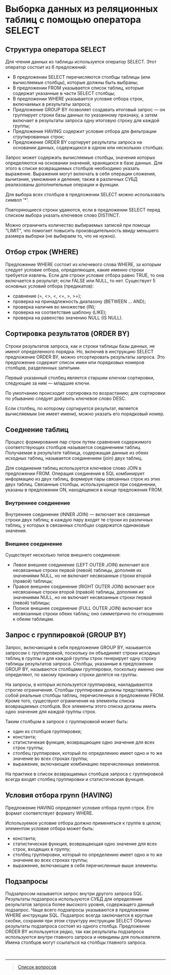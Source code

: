 # Выборка данных из реляционных таблиц с помощью оператора SELECT

## Структура оператора SELECT

Для чтения данных из таблицы используется оператор SELECT. Этот оператор состоит из 6 предложений:

* В предложении SELECT перечисляются столбцы таблицы (или вычисляемые столбцы), которые должны быть выбраны;
* В предложении FROM указывается список таблиц, которые содержат указанные в части SELECT столбцы;
* В предложении WHERE указывается условие отбора строк, включаемых в результаты запроса;
* Предложение GROUP BY позволяет создавать итоговый запрос —  он группирует строки базы данных по указанному признаку, а затем включает в результаты запроса одну итоговую строку для каждой группы;
* Предложение HAVING содержит условие отбора для фильтрации сгрупированных строк;
* Предложение ORDER BY сортирует результаты запроса на основании данных, содержщихся в одном или нескольких столбцах.  

Зaпpoc может содержать вычисляемые столбцы, значения которых
определяются на основании значений, хранящихся в базе данных. Для этого в списке возвращаемых столбцов необходимо указать выражение. Выражения могут включать в себя операции сложения, вычитания, умножения и деления; также в различных СУБД реализованы дополнительные операции и функции.

Для выбора всех столбцов в предложении SELECT можно использовать символ '*'.

Повторяющиеся строки удаяются, если в предложении SELECT перед списком выбора указать ключевое слово DISTINCT.

Можно ограничить количество выбираемых записей при помощи "LIMIT", что помогает повысить производительность ввиду меньшего размера выборки (не выбираем то, что не нужно). 

## Отбор строк (WHERE)

Предложение WHERE состоит из ключевого слова WHERE, за которым следует условие отбора, определяющее, какие именно строки требуется извлечь. Если для строки условие отбора равно TRUE, то она включается в результат; если FALSE или NULL, то нет. Существует 5 основных условий отбора (предикатов):

* сравнение (=, <>, <, <=, >, >=);
* проверка на принадлежность диапазону (BETWEEN ... AND);
* проверка наличия во множестве (IN);
* проверка на соответствие шаблону (LIKE);
* проверка на равенство значению NULL (IS NULL).

## Сортировка результатов (ORDER BY)

Строки результатов запроса, как и строки таблицы базы данных, не имеют определенного порядка. Но, включив в инструкцию SELECT предложение ORDER ВУ, можно отсортировать результаты запроса. Это предложение содержит список имен или порядковых номеров столбцов, разделенных запятыми.

Первый указанный столбец является старшим ключом сортировки, следующие за ним — младшие ключи. 

По умолчанию происходит сортировка по возрастанию; для сортировки по убыванию следует добавить ключевое слово DESC.

Если столбец, по которому сортируется результат, является вычисляемым (не имеет имени), можно указать его порядковый номер.

## Соеднение таблиц

Процесс формирования пар строк путем сравнения содержимого соответствующих столбцов называется соединением таблиц. Получаемая в результате таблица, содержащая данные из обеих исходных таблиц, называется соединением (join) двух таблиц.

Для соединения таблиц используется ключевое слово JOIN в предложении FROM. Операция соединения в SQL комбинирует информацию из двух таблиц, формируя пары связанных строк из этих двух таблиц. Связанные столбцы, использующиеся при соединении, указаны в предложении ON, находящемся в конце предложения FROM.

<!-- 2 варианта синтаксиса join + join через select -->

### Внутреннее соединение

Внутреннее соединение (INNER JOIN) — включает все связанные строки двух таблиц; в каждую пару входят те строки из различных таблиц, у которых в связанных столбцах содержатся одинаковые значения.

### Внешнее соединение

Существует несколько типов внешнего соединения:

* Левое внешнее соединение (LEFT OUTER JOIN) включает все несвязанные строки первой (левой) таблицы, дополняя их значениями NULL, но не включает несвязанные строки второй (правой) таблицы;
* Правое внешнее соединение (RIGHT OUTER JOIN) включает все несвязанные строки второй (правой) таблицы, дополняя их значениями NULL, но не включает несвязанные строки первой (левой) таблицы;
* Полное внешнее соединение (FULL OUTER JOIN) включает все несвязанные строки обеих таблиц; оно симметрично по отношению к обеим таблицам.

## Запрос с группировкой (GROUP BY)

Запрос, включающий в себя предложение GROUP BY, называется запросом с группировкой, поскольку он объединяет строки исходных таблиц в группы и для каждой группы строк генерирует одну строку таблицы результатов запроса. 
Столбцы, указанные в предложении GROUP BY, называются столбцами группировки, поскольку именно они определяют, по какому признаку строки делятся на группы.

На запросы, в которых используется группировка, накладываются строгие ограничения.
Столбцы группировки должны представлять собой реальные столбцы таблиц, перечисленных в предложении FROM.
Кроме того, сущесrвуют ограничения на элементы списка возвращаемых столбцов.
Все элементы этого списка должны иметь одно значение для каждой группы строк.

Таким столбцом в запросе с группировкой может быть:

* один из столбцов группировки;
* константа;
* статистичекая функция, возвращающее одно значение для всех строк группы;
* столбец группировки, который по определению имеет одно и то же значение
во всех строках группы;
* выражение, включающее комбинацию перечисленных элементов.

На практике в список возвращаемых столбцов запроса с группировкой всегда
входят столбец группировки и статистическая функция.

## Условия отбора rpynn (HAVING)

Предложение HAVING определяет условие отбора групп строк. Его формат соответствует формату WHERE.

Используемое условие отбора должно применяться к группе в целом; элементом условия отбора может быть:

* константа;
* статистическая функция, возвращающая одно значение для всех строк, входящих в группу;
* столбец группировки, который по определению имеет одно и то же значение во всех строках группы;
* выражение, включающее в себя перечисленные выше элементы.

## Подзапросы

Подзапросом называется запрос внутри другого запроса SQL. Результаты подзапроса
используются СУБД для определения результатов запроса более высокого уровня, содержащего данный подзапрос.
Чаще всего подзапросы указываются в предложении WHERE инструкции SQL.
Подзапрос всегда заключается в круглые скобки, сохраняя при этом структуру инструкции
SELECT
Обычно результаты подзапроса состоят из одного столбца.
Предложение ORDER BY используется редко, так как результаты подзапроса используются внутри главного запроса и невидимы для пользователя.
Имена столбцов могут ссылаться на столбцы главного запроса.


<!-- понятие селективности, оптимизатор запросов, план запроса, 
пример с тем что Oracle при ansi и собственном join синтаксисе разные запросы выдает -->

&nbsp;
<hr>

> [Список вопросов](Вопросы_ТПП.md)